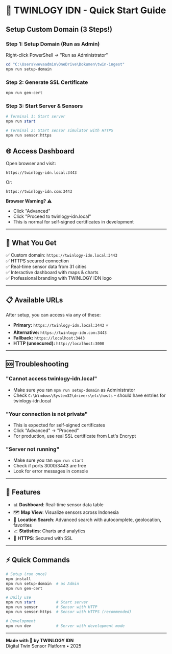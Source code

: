 # 🚀 TWINLOGY IDN - Quick Start Guide

## Setup Custom Domain (3 Steps!)

### Step 1: Setup Domain (Run as Admin)
Right-click PowerShell → "Run as Administrator"
```powershell
cd "C:\Users\wevaadmin\OneDrive\Dokumen\twin-ingest"
npm run setup-domain
```

### Step 2: Generate SSL Certificate
```powershell
npm run gen-cert
```

### Step 3: Start Server & Sensors
```powershell
# Terminal 1: Start server
npm run start

# Terminal 2: Start sensor simulator with HTTPS
npm run sensor:https
```

## 🌐 Access Dashboard

Open browser and visit:
```
https://twinlogy-idn.local:3443
```

Or:
```
https://twinlogy-idn.com:3443
```

**Browser Warning?** ⚠️
- Click "Advanced"
- Click "Proceed to twinlogy-idn.local"
- This is normal for self-signed certificates in development

---

## 🎯 What You Get

✅ Custom domain: `https://twinlogy-idn.local:3443`  
✅ HTTPS secured connection  
✅ Real-time sensor data from 31 cities  
✅ Interactive dashboard with maps & charts  
✅ Professional branding with TWINLOGY IDN logo  

---

## 📋 Available URLs

After setup, you can access via any of these:

- **Primary:** `https://twinlogy-idn.local:3443` ⭐
- **Alternative:** `https://twinlogy-idn.com:3443`
- **Fallback:** `https://localhost:3443`
- **HTTP (unsecured):** `http://localhost:3000`

---

## 🆘 Troubleshooting

### "Cannot access twinlogy-idn.local"
- Make sure you ran `npm run setup-domain` as Administrator
- Check `C:\Windows\System32\drivers\etc\hosts` - should have entries for twinlogy-idn.local

### "Your connection is not private"
- This is expected for self-signed certificates
- Click "Advanced" → "Proceed"
- For production, use real SSL certificate from Let's Encrypt

### "Server not running"
- Make sure you ran `npm run start`
- Check if ports 3000/3443 are free
- Look for error messages in console

---

## 📱 Features

- 📊 **Dashboard**: Real-time sensor data table
- 🗺️ **Map View**: Visualize sensors across Indonesia
- 📍 **Location Search**: Advanced search with autocomplete, geolocation, favorites
- 📈 **Statistics**: Charts and analytics
- 🔐 **HTTPS**: Secured with SSL

---

## ⚡ Quick Commands

```powershell
# Setup (run once)
npm install
npm run setup-domain  # as Admin
npm run gen-cert

# Daily use
npm run start         # Start server
npm run sensor        # Sensor with HTTP
npm run sensor:https  # Sensor with HTTPS (recommended)

# Development
npm run dev           # Server with development mode
```

---

**Made with 💙 by TWINLOGY IDN**  
Digital Twin Sensor Platform • 2025
